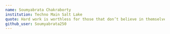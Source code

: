 ```yaml
---
name: Soumyabrata Chakraborty
institution: Techno Main Salt Lake
quote: Hard work is worthless for those that don’t believe in themselves.
github_user: Soumyabrata250
---
```

